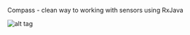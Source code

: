 Compass - clean way to working with sensors using RxJava

![alt tag](http://i.imgur.com/3JMG25X.png)
